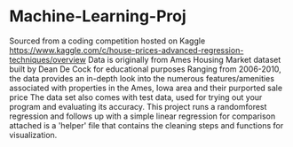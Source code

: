 # Machine-Learning-Proj

Sourced from a coding competition hosted on Kaggle https://www.kaggle.com/c/house-prices-advanced-regression-techniques/overview
Data is originally from Ames Housing Market dataset built by Dean De Cock for educational purposes
Ranging from 2006-2010, the data provides an in-depth look into the numerous features/amenities associated with properties in the Ames, Iowa area and their purported sale price
The data set also comes with test data, used for trying out your program and evaluating its accuracy. 
This project runs a randomforest regression and follows up with a simple linear regression for comparison 
attached is a 'helper' file that contains the cleaning steps and functions for visualization. 
